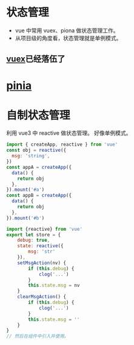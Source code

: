 # 状态管理

- vue 中常用 vuex、piona 做状态管理工作。
- 从项目级的角度看，状态管理就是单例模式。

## [vuex](/jsPackages/vuex.html)已经落伍了

# [pinia](/jsPackages/pinia.md)

# 自制状态管理

利用 vue3 中 reactive 做状态管理。
好像单例模式。

```js
import { createApp, reactive } from 'vue'
const obj = reactive({
  msg: 'string',
})
const appA = createApp({
  data() {
    return obj
  },
}).mount('#a')
const appB = createApp({
  data() {
    return obj
  },
}).mount('#b')
```

```js
import {reactive} from 'vue'
export let store = {
    debug: true,
    state: reactive({
        msg: 'str'
    }),
    setMsgAction(nv) {
        if (this.debug) {
            clog('...')
        }
        this.state.msg = nv
    }
    clearMsgAction() {
        if (this.debug) {
            clog('...')
        }
        this.state.msg = ''
    }
}
// 然后在组件中引入并使用。
```
